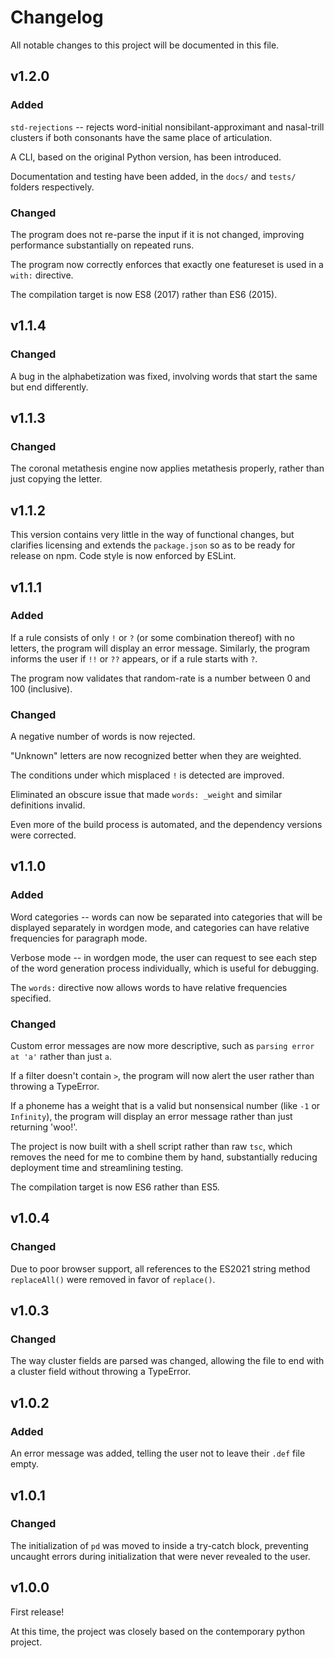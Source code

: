 # Changelog

All notable changes to this project will be documented in this file.

## v1.2.0

### Added

`std-rejections` -- rejects word-initial nonsibilant-approximant and
nasal-trill clusters if both consonants have the same place of articulation.

A CLI, based on the original Python version, has been introduced.

Documentation and testing have been added, in the `docs/` and `tests/` folders
respectively.

### Changed

The program does not re-parse the input if it is not changed, improving
performance substantially on repeated runs.

The program now correctly enforces that exactly one featureset is used in a
`with:` directive.

The compilation target is now ES8 (2017) rather than ES6 (2015).

## v1.1.4

### Changed

A bug in the alphabetization was fixed, involving words that start the same but
end differently.

## v1.1.3

### Changed

The coronal metathesis engine now applies metathesis properly, rather than just
copying the letter.

## v1.1.2

This version contains very little in the way of functional changes, but
clarifies licensing and extends the `package.json` so as to be ready for
release on npm. Code style is now enforced by ESLint.

## v1.1.1

### Added

If a rule consists of only `!` or `?` (or some combination thereof) with no
letters, the program will display an error message. Similarly, the program
informs the user if `!!` or `??` appears, or if a rule starts with `?`.

The program now validates that random-rate is a number between 0 and 100
(inclusive).

### Changed

A negative number of words is now rejected.

"Unknown" letters are now recognized better when they are weighted.

The conditions under which misplaced `!` is detected are improved.

Eliminated an obscure issue that made `words: _weight` and similar definitions
invalid.

Even more of the build process is automated, and the dependency versions were
corrected.

## v1.1.0

### Added

Word categories -- words can now be separated into categories that will be
displayed separately in wordgen mode, and categories can have relative
frequencies for paragraph mode.

Verbose mode -- in wordgen mode, the user can request to see each step of the
word generation process individually, which is useful for debugging.

The `words:` directive now allows words to have relative frequencies specified.

### Changed

Custom error messages are now more descriptive, such as `parsing error at 'a'`
rather than just `a`.

If a filter doesn't contain `>`, the program will now alert the user rather
than throwing a TypeError.

If a phoneme has a weight that is a valid but nonsensical number (like `-1`
or `Infinity`), the program will display an error message rather than just
returning 'woo!'.

The project is now built with a shell script rather than raw `tsc`, which
removes the need for me to combine them by hand, substantially reducing
deployment time and streamlining testing.

The compilation target is now ES6 rather than ES5.

## v1.0.4

### Changed

Due to poor browser support, all references to the ES2021 string method
`replaceAll()` were removed in favor of `replace()`.

## v1.0.3

### Changed

The way cluster fields are parsed was changed, allowing the file to end with
a cluster field without throwing a TypeError.

## v1.0.2

### Added

An error message was added, telling the user not to leave their `.def` file
empty.

## v1.0.1

### Changed

The initialization of `pd` was moved to inside a try-catch block, preventing
uncaught errors during initialization that were never revealed to the user.

## v1.0.0

First release!

At this time, the project was closely based on the contemporary python project.
